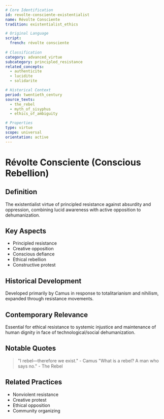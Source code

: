 ```yaml
---
# Core Identification
id: revolte-consciente-existentialist
name: Révolte Consciente
tradition: existentialist_ethics

# Original Language
script:
  french: révolte consciente
  
# Classification
category: advanced_virtue
subcategory: principled_resistance
related_concepts:
  - authenticite
  - lucidite
  - solidarite

# Historical Context
period: twentieth_century
source_texts:
  - the_rebel
  - myth_of_sisyphus
  - ethics_of_ambiguity

# Properties
type: virtue
scope: universal
orientation: active
---
```


# Révolte Consciente (Conscious Rebellion)

## Definition
The existentialist virtue of principled resistance against absurdity and oppression, combining lucid awareness with active opposition to dehumanization.

## Key Aspects
- Principled resistance
- Creative opposition
- Conscious defiance
- Ethical rebellion
- Constructive protest

## Historical Development
Developed primarily by Camus in response to totalitarianism and nihilism, expanded through resistance movements.

## Contemporary Relevance
Essential for ethical resistance to systemic injustice and maintenance of human dignity in face of technological/social dehumanization.

## Notable Quotes
> "I rebel—therefore we exist." - Camus
> "What is a rebel? A man who says no." - The Rebel

## Related Practices
- Nonviolent resistance
- Creative protest
- Ethical opposition
- Community organizing